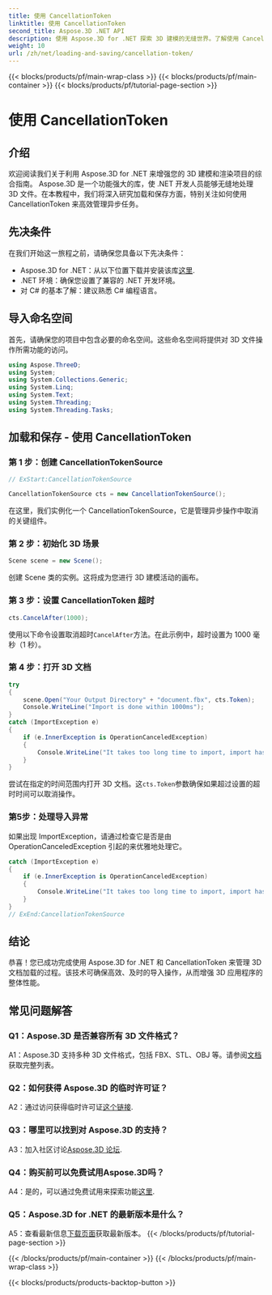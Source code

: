 ```yaml
---
title: 使用 CancellationToken
linktitle: 使用 CancellationToken
second_title: Aspose.3D .NET API
description: 使用 Aspose.3D for .NET 探索 3D 建模的无缝世界。了解使用 CancellationToken 高效加载和保存 3D 文档。
weight: 10
url: /zh/net/loading-and-saving/cancellation-token/
---
```


{{< blocks/products/pf/main-wrap-class >}}
{{< blocks/products/pf/main-container >}}
{{< blocks/products/pf/tutorial-page-section >}}

# 使用 CancellationToken

## 介绍

欢迎阅读我们关于利用 Aspose.3D for .NET 来增强您的 3D 建模和渲染项目的综合指南。 Aspose.3D 是一个功能强大的库，使 .NET 开发人员能够无缝地处理 3D 文件。在本教程中，我们将深入研究加载和保存方面，特别关注如何使用 CancellationToken 来高效管理异步任务。

## 先决条件

在我们开始这一旅程之前，请确保您具备以下先决条件：

-  Aspose.3D for .NET：从以下位置下载并安装该库[这里](https://releases.aspose.com/3d/net/).
- .NET 环境：确保您设置了兼容的 .NET 开发环境。
- 对 C# 的基本了解：建议熟悉 C# 编程语言。

## 导入命名空间

首先，请确保您的项目中包含必要的命名空间。这些命名空间将提供对 3D 文件操作所需功能的访问。

```csharp
using Aspose.ThreeD;
using System;
using System.Collections.Generic;
using System.Linq;
using System.Text;
using System.Threading;
using System.Threading.Tasks;
```

## 加载和保存 - 使用 CancellationToken

### 第 1 步：创建 CancellationTokenSource

```csharp
// ExStart:CancellationTokenSource

CancellationTokenSource cts = new CancellationTokenSource();
```

在这里，我们实例化一个 CancellationTokenSource，它是管理异步操作中取消的关键组件。

### 第 2 步：初始化 3D 场景

```csharp
Scene scene = new Scene();
```

创建 Scene 类的实例。这将成为您进行 3D 建模活动的画布。

### 第 3 步：设置 CancellationToken 超时

```csharp
cts.CancelAfter(1000);
```

使用以下命令设置取消超时`CancelAfter`方法。在此示例中，超时设置为 1000 毫秒（1 秒）。

### 第 4 步：打开 3D 文档

```csharp
try
{
    scene.Open("Your Output Directory" + "document.fbx", cts.Token);
    Console.WriteLine("Import is done within 1000ms");
}
catch (ImportException e)
{
    if (e.InnerException is OperationCanceledException)
    {
        Console.WriteLine("It takes too long time to import, import has been canceled.");
    }
}
```

尝试在指定的时间范围内打开 3D 文档。这`cts.Token`参数确保如果超过设置的超时时间可以取消操作。

### 第5步：处理导入异常

如果出现 ImportException，请通过检查它是否是由 OperationCanceledException 引起的来优雅地处理它。

```csharp
catch (ImportException e)
{
    if (e.InnerException is OperationCanceledException)
    {
        Console.WriteLine("It takes too long time to import, import has been canceled.");
    }
}
// ExEnd:CancellationTokenSource
```

## 结论

恭喜！您已成功完成使用 Aspose.3D for .NET 和 CancellationToken 来管理 3D 文档加载的过程。该技术可确保高效、及时的导入操作，从而增强 3D 应用程序的整体性能。

## 常见问题解答

### Q1：Aspose.3D 是否兼容所有 3D 文件格式？

 A1：Aspose.3D 支持多种 3D 文件格式，包括 FBX、STL、OBJ 等。请参阅[文档](https://reference.aspose.com/3d/net/)获取完整列表。

### Q2：如何获得 Aspose.3D 的临时许可证？

 A2：通过访问获得临时许可证[这个链接](https://purchase.aspose.com/temporary-license/).

### Q3：哪里可以找到对 Aspose.3D 的支持？

A3：加入社区讨论[Aspose.3D 论坛](https://forum.aspose.com/c/3d/18).

### Q4：购买前可以免费试用Aspose.3D吗？

 A4：是的，可以通过免费试用来探索功能[这里](https://releases.aspose.com/).

### Q5：Aspose.3D for .NET 的最新版本是什么？

 A5：查看最新信息[下载页面](https://releases.aspose.com/3d/net/)获取最新版本。
{{< /blocks/products/pf/tutorial-page-section >}}

{{< /blocks/products/pf/main-container >}}
{{< /blocks/products/pf/main-wrap-class >}}

{{< blocks/products/products-backtop-button >}}
